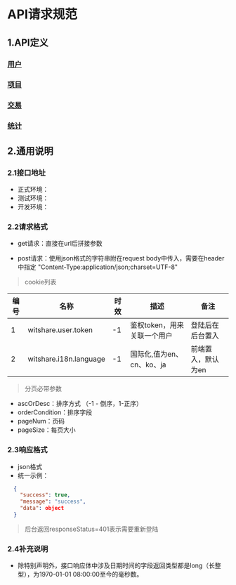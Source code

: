  <!-- toc -->

# API请求规范

## 1.API定义

### [用户](api-user.md)

### [项目](api-project.md)

### [交易](api-transaction.md)

### [统计](api-statistic.md)

## 2.通用说明

### 2.1接口地址

- 正式环境：
- 测试环境：
- 开发环境：

### 2.2请求格式

- get请求：直接在url后拼接参数

- post请求：使用json格式的字符串附在request body中传入，需要在header中指定 "Content-Type:application/json;charset=UTF-8"

> cookie列表

|编号|名称|时效|描述|备注|
|---|---|---|---|---|
|1|witshare.user.token|-1|鉴权token，用来关联一个用户|登陆后在后台置入|
|2|witshare.i18n.language|-1|国际化,值为en、cn、ko、ja|前端置入，默认为en|

> 分页必带参数

- ascOrDesc：排序方式 （-1 - 倒序，1-正序）
- orderCondition：排序字段
- pageNum：页码
- pageSize：每页大小

### 2.3响应格式

- json格式
- 统一示例：

``` json
  {
    "success": true,
    "message": "success",
    "data": object
  }
```

> 后台返回responseStatus=401表示需要重新登陆

### 2.4补充说明

- 除特别声明外，接口响应体中涉及日期时间的字段返回类型都是long（长整型），为1970-01-01 08:00:00至今的毫秒数。
